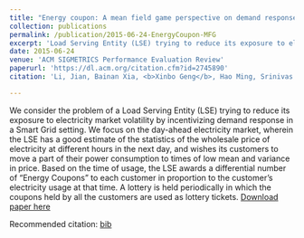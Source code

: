 ```yaml
---
title: "Energy coupon: A mean field game perspective on demand response in smart grids"
collection: publications
permalink: /publication/2015-06-24-EnergyCoupon-MFG
excerpt: 'Load Serving Entity (LSE) trying to reduce its exposure to electricity market volatility by sending coupons and lotteries to its customers for demand shifting.'
date: 2015-06-24
venue: 'ACM SIGMETRICS Performance Evaluation Review'
paperurl: 'https://dl.acm.org/citation.cfm?id=2745890'
citation: 'Li, Jian, Bainan Xia, <b>Xinbo Geng</b>, Hao Ming, Srinivas Shakkottai, Vijay Subramanian, and Le Xie. "Energy coupon: A mean field game perspective on demand response in smart grids." <i>ACM SIGMETRICS Performance Evaluation Review 43</i>, no. 1 (2015): 455-456.'

---
```

We consider the problem of a Load Serving Entity (LSE) trying to reduce its exposure to electricity market volatility by incentivizing demand response in a Smart Grid setting. We focus on the day-ahead electricity market, wherein the LSE has a good estimate of the statistics of the wholesale price of electricity at different hours in the next day, and wishes its customers to move a part of their power consumption to times of low mean and variance in price. Based on the time of usage, the LSE awards a differential number of “Energy Coupons” to each customer in proportion to the customer’s electricity usage at that time. A lottery is held periodically in which the coupons held by all the customers are used as lottery tickets.
[Download paper here](http://academicpages.github.io/files/paper1.pdf)

Recommended citation: [bib](http://xb00dx.github.io/files/2015-06-24-EnergyCoupon-MFG.bib)